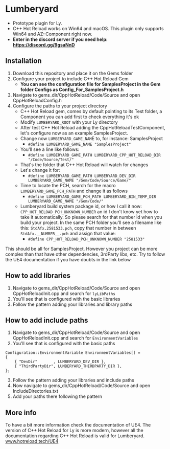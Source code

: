 # Lumberyard
- Prototype plugin for Ly. 
- C++ Hot Reload works on Win64 and macOS. This plugin only supports Win64 and AZ::Component right now.
- **Enter in the discord server if you need help: https://discord.gg/9gsaNnD**

## Installation
1. Download this repository and place it on the Gems folder
2. Configure your project to include C++ Hot Reload Gem
   - **You can see the configuration file for SamplesProject in the Gem folder Configs as Config_For_SamplesProject.h**
3. Navigate to gems_dir/CppHotReload/Code/Source and open CppHotReloadConfig.h
4. Configure the paths to your project directory
   - C++ Hot Reload gem, comes by default pointing to its Test folder, a Component you can add first to check everything it's ok
   - Modify `LUMBERYARD_ROOT` with your Ly directory
   - After test C++ Hot Reload adding the CppHotReloadTestComponent, let's configure now as an example SamplesProject.
   - Change now `LUMBERYARD_GAME_NAM`E to, for instance: SamplesProject
     * `#define LUMBERYARD_GAME_NAME "SamplesProject"`
   - You'll see a line like follows:
     * `#define LUMBERYARD_GAME_PATH LUMBERYARD_CPP_HOT_RELOAD_DIR "/Code/Source/Test/"`
   - That's the folder that C++ Hot Reload will watch for changes
   - Let's change it for:
     * `#define LUMBERYARD_GAME_PATH LUMBERYARD_DEV_DIR LUMBERYARD_GAME_NAME "/Gem/Code/Source/Game/"`
   - Time to locate the PCH, search for the macro `LUMBERYARD_GAME_PCH_PATH` and change it as follows
     * `#define LUMBERYARD_GAME_PCH_PATH LUMBERYARD_BIN_TEMP_DIR LUMBERYARD_GAME_NAME "/Gem/Code/"`
   - Lumberyard build system package id, or how I call it now: `CPP_HOT_RELOAD_PCH_UNKNOWN_NUMBER` an id I don't know yet how to take it automatically. So please search for that number id when you build your project. In the same PCH folder you'll see a filename like this: `StdAfx.2581533.pch`, copy that number in between `StdAfx.__NUMBER__.pch` and assign that value:
     * `#define CPP_HOT_RELOAD_PCH_UNKNOWN_NUMBER "2581533"`
  
This should be all for SamplesProject. However you project can be more complex than that have other dependencies, 3rdParty libs, etc. Try to follow the UE4 documentation if you have doubts in the link below

## How to add libraries
1. Navigate to gems_dir/CppHotReload/Code/Source and open CppHotReloadInit.cpp and search for `lyLibPaths`
2. You'll see that is configured with the basic libraries
3. Follow the pattern adding your libraries and library paths

## How to add include paths
1. Navigate to gems_dir/CppHotReload/Code/Source and open CppHotReloadInit.cpp and search for `EnvironmentVariables`
2. You'll see that is configured with the basic paths
```
Configuration::EnvironmentVariable EnvironmentVariables[] =
{
	{ "DevDir"	     , LUMBERYARD_DEV_DIR },
	{ "ThirdPartyDir", LUMBERYARD_THIRDPARTY_DIR },
};
```
3. Follow the pattern adding your libraries and include paths
4. Now navigate to gems_dir/CppHotReload/Code/Source and open IncludeDirectories.txt
5. Add your paths there following the pattern

## More info
To have a bit more information check the documentation of UE4. The version of C++ Hot Reload for Ly is more modern, however all the documentation regarding C++ Hot Reload is valid for Lumberyard.
www.hotreload.tech/UE4
